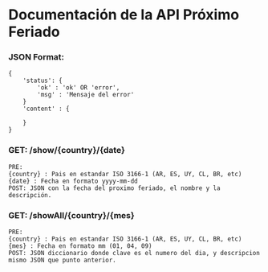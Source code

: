 # Documentación de la API Próximo Feriado
### JSON Format:
	{
		'status': {
			'ok' : 'ok' OR 'error',
			'msg' : 'Mensaje del error'
		}
		'content' : {
		
		}
	}

### GET: /show/{country}/{date}
	PRE: 
	{country} : Pais en estandar ISO 3166-1 (AR, ES, UY, CL, BR, etc)
	{date} : Fecha en formato yyyy-mm-dd
	POST: JSON con la fecha del proximo feriado, el nombre y la descripción.

### GET: /showAll/{country}/{mes}
	PRE: 
	{country} : Pais en estandar ISO 3166-1 (AR, ES, UY, CL, BR, etc)
	{mes} : Fecha en formato mm (01, 04, 09)
	POST: JSON diccionario donde clave es el numero del dia, y descripcion mismo JSON que punto anterior.
